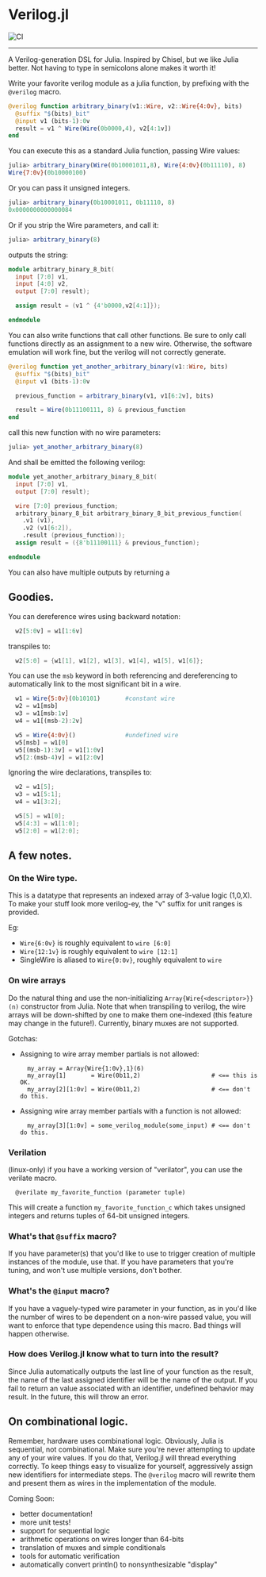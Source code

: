 # Verilog.jl

![CI](https://github.com/gribeill/Verilog.jl/actions/workflows/CI.yml/badge.svg)

----

A Verilog-generation DSL for Julia.  Inspired by Chisel, but we like Julia
better.  Not having to type in semicolons alone makes it worth it!

Write your favorite verilog module as a julia function, by prefixing with
the `@verilog` macro.

```julia
@verilog function arbitrary_binary(v1::Wire, v2::Wire{4:0v}, bits)
  @suffix "$(bits)_bit"
  @input v1 (bits-1):0v
  result = v1 ^ Wire(Wire(0b0000,4), v2[4:1v])
end
```

You can execute this as a standard Julia function, passing Wire values:

```julia
julia> arbitrary_binary(Wire(0b10001011,8), Wire{4:0v}(0b11110), 8)
Wire{7:0v}(0b10000100)
```

Or you can pass it unsigned integers.
```julia
julia> arbitrary_binary(0b10001011, 0b11110, 8)
0x0000000000000084
```

Or if you strip the Wire parameters, and call it:

```julia
julia> arbitrary_binary(8)
```

outputs the string:

```verilog
module arbitrary_binary_8_bit(
  input [7:0] v1,
  input [4:0] v2,
  output [7:0] result);

  assign result = (v1 ^ {4'b0000,v2[4:1]});

endmodule
```

You can also write functions that call other functions.  Be sure to only call
functions directly as an assignment to a new wire.  Otherwise, the software emulation
will work fine, but the verilog will not correctly generate.

```julia
@verilog function yet_another_arbitrary_binary(v1::Wire, bits)
  @suffix "$(bits)_bit"
  @input v1 (bits-1):0v

  previous_function = arbitrary_binary(v1, v1[6:2v], bits)

  result = Wire(0b11100111, 8) & previous_function
end
```

call this new function with no wire parameters:

```julia
julia> yet_another_arbitrary_binary(8)
```

And shall be emitted the following verilog:

```verilog
module yet_another_arbitrary_binary_8_bit(
  input [7:0] v1,
  output [7:0] result);

  wire [7:0] previous_function;
  arbitrary_binary_8_bit arbitrary_binary_8_bit_previous_function(
    .v1 (v1),
    .v2 (v1[6:2]),
    .result (previous_function));
  assign result = ({8'b11100111} & previous_function);

endmodule
```

You can also have multiple outputs by returning a

## Goodies.

You can dereference wires using backward notation:

```julia
  w2[5:0v] = w1[1:6v]
```

transpiles to:

```verilog
  w2[5:0] = {w1[1], w1[2], w1[3], w1[4], w1[5], w1[6]};
```

You can use the ```msb``` keyword in both referencing and dereferencing to
automatically link to the most significant bit in a wire.

```julia
  w1 = Wire{5:0v}(0b10101)       #constant wire
  w2 = w1[msb]
  w3 = w1[msb:1v]
  w4 = w1[(msb-2):2v]

  w5 = Wire{4:0v}()              #undefined wire
  w5[msb] = w1[0]
  w5[(msb-1):3v] = w1[1:0v]
  w5[2:(msb-4)v] = w1[2:0v]
```

Ignoring the wire declarations, transpiles to:

```verilog
  w2 = w1[5];
  w3 = w1[5:1];
  w4 = w1[3:2];

  w5[5] = w1[0];
  w5[4:3] = w1[1:0];
  w5[2:0] = w1[2:0];
```

## A few notes.

### On the Wire type.

This is a datatype that represents an indexed array of 3-value logic (1,0,X).  
To make your stuff look more verilog-ey, the "v" suffix
for unit ranges is provided.

Eg:  
* `Wire{6:0v}` is roughly equivalent to `wire [6:0]`
* `Wire{12:1v}` is roughly equivalent to `wire [12:1]`
* SingleWire is aliased to `Wire{0:0v}`, roughly equivalent to `wire`

### On wire arrays

Do the natural thing and use the non-initializing `Array{Wire{<descriptor>}}(n)`
constructor from Julia.  Note that when transpiling to verilog, the wire arrays
will be down-shifted by one to make them one-indexed (this feature may change
in the future!).  Currently, binary muxes are not supported.

Gotchas:
* Assigning to wire array member partials is not allowed:
  ```
    my_array = Array{Wire{1:0v},1}(6)
    my_array[1]       = Wire(0b11,2)                    # <== this is OK.
    my_array[2][1:0v] = Wire(0b11,2)                    # <== don't do this.
  ```
* Assigning wire array member partials with a function is not allowed:
  ```
    my_array[3][1:0v] = some_verilog_module(some_input) # <== don't do this.
  ```

### Verilation

(linux-only) if you have a working version of "verilator", you can use the
verilate macro.
```
  @verilate my_favorite_function (parameter tuple)
```
This will create a function ```my_favorite_function_c```  which takes unsigned
integers and returns tuples of 64-bit unsigned integers.

### What's that `@suffix` macro?  
If you have parameter(s) that you'd like to use to trigger creation of multiple
instances of the module, use that.  If you have parameters that you're tuning,
and won't use multiple versions, don't bother.

### What's the `@input` macro?  
If you have a vaguely-typed wire parameter in your function, as in you'd like
the number of wires to be dependent on a non-wire passed value, you will want to
enforce that type dependence using this macro.  Bad things will happen otherwise.

### How does Verilog.jl know what to turn into the result?
Since Julia automatically outputs the last line of your function as the result,
the name of the last assigned identifier will be the name of the output.  If you
fail to return an value associated with an identifier, undefined behavior may
result.  In the future, this will throw an error.

## On combinational logic.

Remember, hardware uses combinational logic.  Obviously, Julia is sequential,
not combinational.  Make sure you're never attempting to update any of your wire
values.  If you do that, Verilog.jl will thread everything correctly.  To keep
things easy to visualize for yourself, aggressively assign new identifiers for
intermediate steps.  The `@verilog` macro will rewrite them and present them as
wires in the implementation of the module.

Coming Soon:
* better documentation!
* more unit tests!
* support for sequential logic
* arithmetic operations on wires longer than 64-bits
* translation of muxes and simple conditionals
* tools for automatic verification
* automatically convert println() to nonsynthesizable "display"
